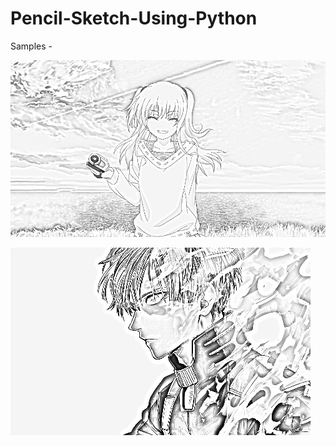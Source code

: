# Pencil-Sketch-Using-Python

Samples -

![](https://github.com/milannzz/Pencil-Sketch-Using-Python/blob/master/output/output1.jpg)

![](https://github.com/milannzz/Pencil-Sketch-Using-Python/blob/master/output/output2.jpg)

